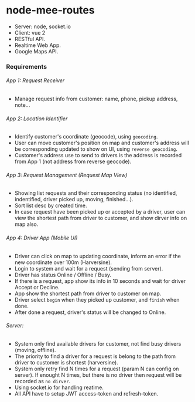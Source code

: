 node-mee-routes
===
- Server: node, socket.io
- Client: vue 2
- RESTful API.
- Realtime Web App.
- Google Maps API.

### Requirements
###### App 1: Request Receiver
- Manage request info from customer: name, phone, pickup address, note...

###### App 2: Location Identifier
- Identify customer's coordinate (geocode), using `geocoding`.
- User can move customer's position on map and customer's address will be corresponding updated to show on UI, using `reverse geocoding`.
- Customer's address use to send to drivers is the address is recorded from App 1 (not address from reverse geocode).

###### App 3: Request Management (Request Map View)
- Showing list requests and their corresponding status (no identified, indentified, driver picked up, moving, finished...).
- Sort list desc by created time.
- In case request have been picked up or accepted by a driver, user can view the shortest path from driver to customer, and show dirver info on map also.

###### App 4: Driver App (Mobile UI)
- Driver can click on map to updating coordinate, inform an error if the new coordinate over 100m (Harversine).
- Login to system and wait for a request (sending from server).
- Driver has status Online / Offline / Busy.
- If there is a request, app show its info in 10 seconds and wait for driver Accept or Decline.
- App show the shortest path from driver to customer on map.
- Driver select `begin` when they picked up customer, and `finish` when done.
- After done a request, driver's status will be changed to Online.

###### Server:
- System only find available drivers for customer, not find busy drivers (moving, offline).
- The priority to find a driver for a request is belong to the path from driver to customer is shortest (harversine).
- System only retry find N times for a request (param N can config on server). If enought N times, but there is no driver then request will be recorded as `no dirver`.
- Using socket.io for handling reatime.
- All API have to setup JWT access-token and refresh-token.